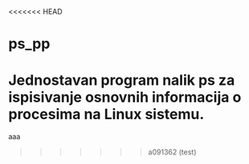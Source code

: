 <<<<<<< HEAD
# ps_pp
Jednostavan program nalik ps za ispisivanje osnovnih informacija o procesima na Linux sistemu.
=======
aaa
>>>>>>> a091362 (test)
